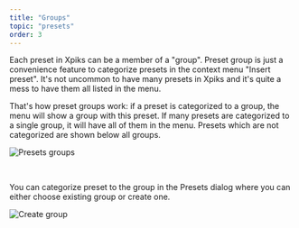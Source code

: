 ```yaml
---
title: "Groups"
topic: "presets"
order: 3
---
```


Each preset in Xpiks can be a member of a "group". Preset group is just a convenience feature to categorize presets in the context menu "Insert preset". It's not uncommon to have many presets in Xpiks and it's quite a mess to have them all listed in the menu.

That's how preset groups work: if a preset is categorized to a group, the menu will show a group with this preset. If many presets are categorized to a single group, it will have all of them in the menu. Presets which are not categorized are shown below all groups.

<p>
  <img alt="Presets groups" src='{{< misc/rel "/images/tutorials/presets/groups.gif" >}}' class="small-12 large-12" />
</p>

<br />

You can categorize preset to the group in the Presets dialog where you can either choose existing group or create one.

<p>
  <img alt="Create group" src='{{< misc/rel "/images/tutorials/presets/create-group.gif" >}}' class="small-12 large-12" />
</p>
